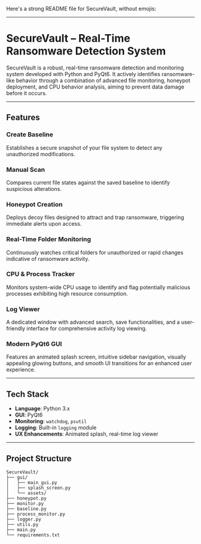 Here's a strong README file for SecureVault, without emojis:

-----

# SecureVault – Real-Time Ransomware Detection System

SecureVault is a robust, real-time ransomware detection and monitoring system developed with Python and PyQt6. It actively identifies ransomware-like behavior through a combination of advanced file monitoring, honeypot deployment, and CPU behavior analysis, aiming to prevent data damage before it occurs.

-----

## Features

### Create Baseline

Establishes a secure snapshot of your file system to detect any unauthorized modifications.

### Manual Scan

Compares current file states against the saved baseline to identify suspicious alterations.

### Honeypot Creation

Deploys decoy files designed to attract and trap ransomware, triggering immediate alerts upon access.

### Real-Time Folder Monitoring

Continuously watches critical folders for unauthorized or rapid changes indicative of ransomware activity.

### CPU & Process Tracker

Monitors system-wide CPU usage to identify and flag potentially malicious processes exhibiting high resource consumption.

### Log Viewer

A dedicated window with advanced search, save functionalities, and a user-friendly interface for comprehensive activity log viewing.

### Modern PyQt6 GUI

Features an animated splash screen, intuitive sidebar navigation, visually appealing glowing buttons, and smooth UI transitions for an enhanced user experience.

-----

## Tech Stack

  * **Language**: Python 3.x
  * **GUI**: PyQt6
  * **Monitoring**: `watchdog`, `psutil`
  * **Logging**: Built-in `logging` module
  * **UX Enhancements**: Animated splash, real-time log viewer

-----

## Project Structure

```
SecureVault/
├── gui/
│   ├── main_gui.py
│   ├── splash_screen.py
│   └── assets/
├── honeypot.py
├── monitor.py
├── baseline.py
├── process_monitor.py
├── logger.py
├── utils.py
├── main.py
└── requirements.txt
```
